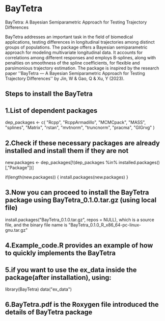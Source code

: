 # BayTetra
BayTetra: A Bayesian Semiparametric Approach for Testing Trajectory Differences

BayTetra addresses an important task in the field of biomedical applications, testing differences in longitudinal trajectories among distinct groups of populations. The package offers a Bayesian semiparametric approach for modeling multivariate longitudinal data. It accounts for correlations
among different responses and employs B-splines, along with penalties on smoothness of the spline coefficients, for flexible and parsimonious trajectory estimation. The package is inspired by the research paper ''BayTetra — A Bayesian
Semiparametric Approach for Testing Trajectory Differences'' by Jin, W & Gao, Q & Xu, Y (2023).

## Steps to install the BayTetra
## 1.List of dependent packages
dep_packages <- c(
    "Rcpp", "RcppArmadillo", "MCMCpack", "MASS", "splines", "Matrix",
    "rstan", "mvtnorm", "truncnorm", "pracma", "GIGrvg"
)

## 2.Check if these necessary packages are already installed and install them if they are not
new.packages <- dep_packages[!(dep_packages %in% installed.packages()[,"Package"])]

if(length(new.packages)) {
    install.packages(new.packages)
}

## 3.Now you can proceed to install the BayTetra package using BayTetra_0.1.0.tar.gz (using local file)
install.packages("BayTetra_0.1.0.tar.gz", repos = NULL), which is a source file, and the binary file name is "BayTetra_0.1.0_R_x86_64-pc-linux-gnu.tar.gz"

## 4.Example_code.R provides an example of how to quickly implements the BayTetra

## 5.if you want to use the ex_data inside the package(after installation), using:
library(BayTetra)
data("ex_data")


## 6.BayTetra.pdf is the Roxygen file introduced the details of BayTetra package

